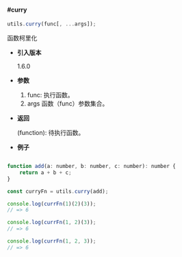 #### #curry

```javascript
utils.curry(func[, ...args]);
```

函数柯里化

- **引入版本**

    1.6.0

- **参数**

    1. func: 执行函数。
    2. args 函数（func）参数集合。

- **返回**

    (function): 待执行函数。

- **例子**

```javascript

function add(a: number, b: number, c: number): number {
    return a + b + c;
}

const curryFn = utils.curry(add);

console.log(currFn(1)(2)(3));
// => 6

console.log(currFn(1, 2)(3));
// => 6

console.log(currFn(1, 2, 3));
// => 6

```
